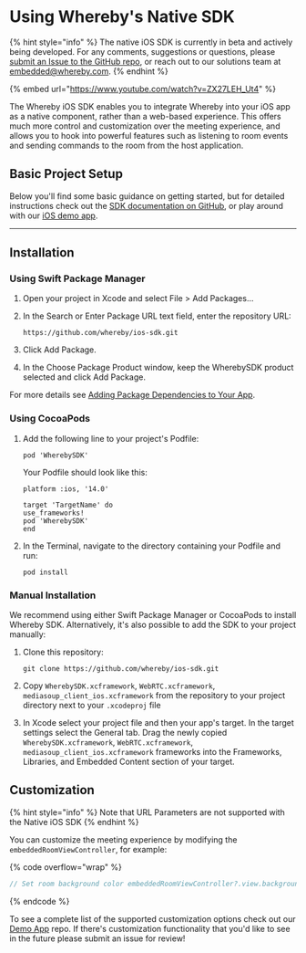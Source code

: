 # Using Whereby's Native SDK

{% hint style="info" %}
The native iOS SDK is currently in beta and actively being developed. For any comments, suggestions or questions, please [submit an Issue to the GitHub repo](https://github.com/whereby/ios-sdk/issues), or reach out to our solutions team at embedded@whereby.com.
{% endhint %}

{% embed url="https://www.youtube.com/watch?v=ZX27LEH_Ut4" %}

The Whereby iOS SDK enables you to integrate Whereby into your iOS app as a native component, rather than a web-based experience. This offers much more control and customization over the meeting experience, and allows you to hook into powerful features such as listening to room events and sending commands to the room from the host application.&#x20;

## Basic Project Setup

Below you'll find some basic guidance on getting started, but for detailed instructions check out the [SDK documentation on GitHub](https://github.com/whereby/ios-sdk), or play around with our [iOS demo app](https://github.com/whereby/ios-sdk-demo).

***

## Installation

### Using Swift Package Manager

1. Open your project in Xcode and select File > Add Packages...
2.  In the Search or Enter Package URL text field, enter the repository URL:

    ```
    https://github.com/whereby/ios-sdk.git
    ```
3. Click Add Package.
4. In the Choose Package Product window, keep the WherebySDK product selected and click Add Package.

For more details see [Adding Package Dependencies to Your App](https://developer.apple.com/documentation/xcode/adding-package-dependencies-to-your-app).

### Using CocoaPods

1.  Add the following line to your project's Podfile:

    ```
    pod 'WherebySDK'
    ```

    Your Podfile should look like this:

    ```
    platform :ios, '14.0'

    target 'TargetName' do
    use_frameworks!
    pod 'WherebySDK'
    end
    ```
2.  In the Terminal, navigate to the directory containing your Podfile and run:

    ```
    pod install
    ```

### Manual Installation

We recommend using either Swift Package Manager or CocoaPods to install Whereby SDK. Alternatively, it's also possible to add the SDK to your project manually:

1.  Clone this repository:

    ```
    git clone https://github.com/whereby/ios-sdk.git
    ```
2. Copy `WherebySDK.xcframework`, `WebRTC.xcframework`, `mediasoup_client_ios.xcframework` from the repository to your project directory next to your `.xcodeproj` file
3. In Xcode select your project file and then your app's target. In the target settings select the General tab. Drag the newly copied `WherebySDK.xcframework`, `WebRTC.xcframework`, `mediasoup_client_ios.xcframework` frameworks into the Frameworks, Libraries, and Embedded Content section of your target.

## Customization

{% hint style="info" %}
Note that URL Parameters are not supported with the Native iOS SDK
{% endhint %}

You can customize the meeting experience by modifying the `embeddedRoomViewController`, for example:&#x20;

{% code overflow="wrap" %}
```swift
// Set room background color embeddedRoomViewController?.view.backgroundColor = .clear embeddedRoomViewController?.setRoomBackgroundColor(.clear)// Some code
```
{% endcode %}

To see a complete list of the supported customization options check out our [Demo App](https://github.com/whereby/ios-sdk-demo/blob/fa00d4f21646c0bb230fcd8d8163fc5fff8a363a/Demo-SwiftPM/WherebySDKDemo/DemoViewController.swift#L86) repo. If there's customization functionality that you'd like to see in the future please submit an issue for review!
